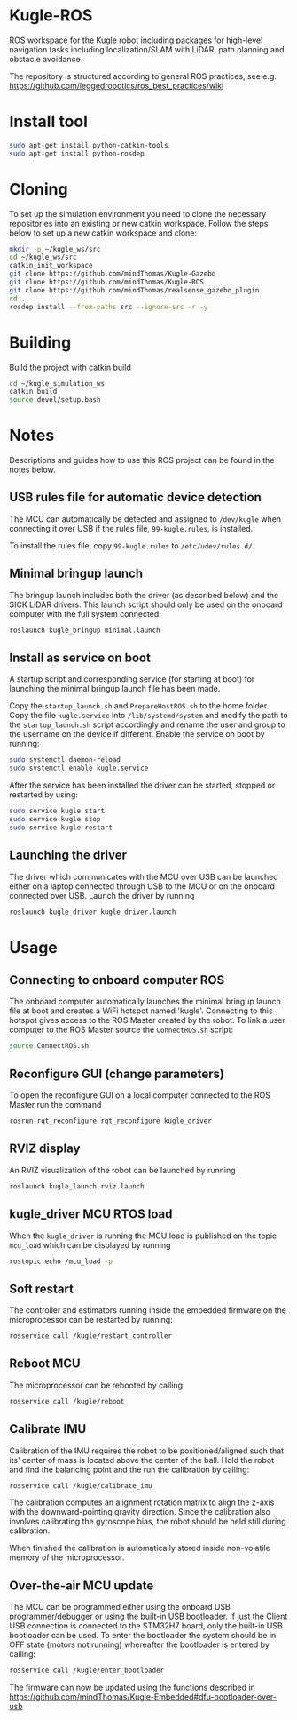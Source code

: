 # Kugle-ROS
ROS workspace for the Kugle robot including packages for high-level navigation tasks including localization/SLAM with LiDAR, path planning and obstacle avoidance

The repository is structured according to general ROS practices, see e.g. https://github.com/leggedrobotics/ros_best_practices/wiki

# Install tool
```bash
sudo apt-get install python-catkin-tools
sudo apt-get install python-rosdep
```

# Cloning
To set up the simulation environment you need to clone the necessary repositories into an existing or new catkin workspace.
Follow the steps below to set up a new catkin workspace and clone:
```bash
mkdir -p ~/kugle_ws/src
cd ~/kugle_ws/src
catkin_init_workspace
git clone https://github.com/mindThomas/Kugle-Gazebo
git clone https://github.com/mindThomas/Kugle-ROS
git clone https://github.com/mindThomas/realsense_gazebo_plugin
cd ..
rosdep install --from-paths src --ignore-src -r -y
```

# Building
Build the project with catkin build
```bash
cd ~/kugle_simulation_ws
catkin build
source devel/setup.bash
```

# Notes
Descriptions and guides how to use this ROS project can be found in the notes below.

## USB rules file for automatic device detection
The MCU can automatically be detected and assigned to `/dev/kugle` when connecting it over USB if the rules file, `99-kugle.rules`, is installed.

To install the rules file, copy `99-kugle.rules` to `/etc/udev/rules.d/`.

## Minimal bringup launch
The bringup launch includes both the driver (as described below) and the SICK LiDAR drivers. This launch script should only be used on the onboard computer with the full system connected.
```bash
roslaunch kugle_bringup minimal.launch 
```

## Install as service on boot
A startup script and corresponding service (for starting at boot) for launching the minimal bringup launch file has been made.

Copy the `startup_launch.sh` and `PrepareHostROS.sh` to the home folder. Copy the file `kugle.service` into `/lib/systemd/system` and modify the path to the `startup_launch.sh` script accordingly and rename the user and group to the username on the device if different. Enable the service on boot by running:
```bash
sudo systemctl daemon-reload
sudo systemctl enable kugle.service
```

After the service has been installed the driver can be started, stopped or restarted by using:
```bash
sudo service kugle start
sudo service kugle stop
sudo service kugle restart
```

## Launching the driver
The driver which communicates with the MCU over USB can be launched either on a laptop connected through USB to the MCU or on the onboard connected over USB. Launch the driver by running
```bash
roslaunch kugle_driver kugle_driver.launch
```

# Usage
## Connecting to onboard computer ROS
The onboard computer automatically launches the minimal bringup launch file at boot and creates a WiFi hotspot named 'kugle'. Connecting to this hotspot gives access to the ROS Master created by the robot. To link a user computer to the ROS Master source the `ConnectROS.sh` script:
```bash
source ConnectROS.sh
```

## Reconfigure GUI (change parameters)
To open the reconfigure GUI on a local computer connected to the ROS Master run the command
```bash
rosrun rqt_reconfigure rqt_reconfigure kugle_driver
```

## RVIZ display
An RVIZ visualization of the robot can be launched by running
```bash
roslaunch kugle_launch rviz.launch
```

## kugle_driver MCU RTOS load
When the `kugle_driver` is running the MCU load is published on the topic `mcu_load` which can be displayed by running
```bash
rostopic echo /mcu_load -p
```

## Soft restart
The controller and estimators running inside the embedded firmware on the microprocessor can be restarted by running:
```bash
rosservice call /kugle/restart_controller
```

## Reboot MCU 
The microprocessor can be rebooted by calling:
```bash
rosservice call /kugle/reboot
```

## Calibrate IMU
Calibration of the IMU requires the robot to be positioned/aligned such that its' center of mass is located above the center of the ball. Hold the robot and find the balancing point and the run the calibration by calling:
```bash
rosservice call /kugle/calibrate_imu
```
The calibration computes an alignment rotation matrix to align the z-axis with the downward-pointing gravity direction. Since the calibration also involves calibrating the gyroscope bias, the robot should be held still during calibration.

When finished the calibration is automatically stored inside non-volatile memory of the microprocessor.

## Over-the-air MCU update
The MCU can be programmed either using the onboard USB programmer/debugger or using the built-in USB bootloader. If just the Client USB connection is connected to the STM32H7 board, only the built-in USB bootloader can be used. To enter the bootloader the system should be in OFF state (motors not running) whereafter the bootloader is entered by calling:
```bash
rosservice call /kugle/enter_bootloader
```
The firmware can now be updated using the functions described in https://github.com/mindThomas/Kugle-Embedded#dfu-bootloader-over-usb
